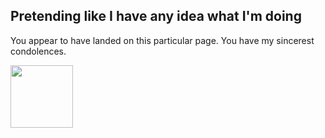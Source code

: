 ## Pretending like I have any idea what I'm doing

You appear to have landed on this particular page. You have my sincerest condolences.

<img src="/blog/images/back.jpg"  width="100" height="100">
